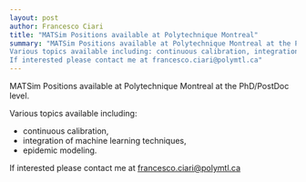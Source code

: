 ```yaml
---
layout: post
author: Francesco Ciari
title: "MATSim Positions available at Polytechnique Montreal"
summary: "MATSim Positions available at Polytechnique Montreal at the PhD/PostDoc level.
Various topics available including: continuous calibration, integration of machine learning techniques, epidemic modeling.
If interested please contact me at francesco.ciari@polymtl.ca"
---
```


MATSim Positions available at Polytechnique Montreal at the PhD/PostDoc level.

Various topics available including: 

- continuous calibration,
- integration of machine learning techniques,
- epidemic modeling.

If interested please contact me at francesco.ciari@polymtl.ca

